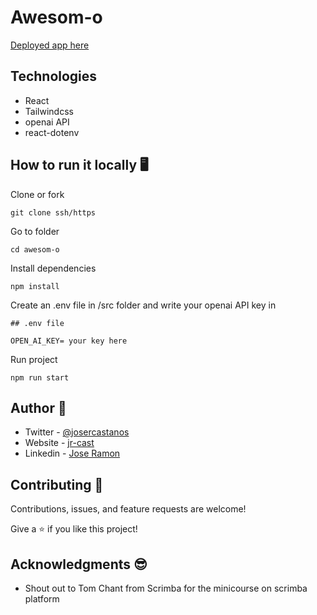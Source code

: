 # Awesom-o

[Deployed app here](https://awesom-o.netlify.app/) 

## Technologies

* React
* Tailwindcss
* openai API
* react-dotenv

## How to run it locally 🖥️

Clone or fork
```
git clone ssh/https
```

Go to folder 
```
cd awesom-o
```

Install dependencies
```
npm install
```

Create an .env file in /src folder and write your openai API key in
```
## .env file

OPEN_AI_KEY= your key here

```

Run project
```
npm run start
```

## Author 👤 

* Twitter - [@josercastanos](https://twitter.com/josercastanos)
* Website - [jr-cast](https://jr-cast.dev)
* Linkedin - [Jose Ramon](https://www.linkedin.com/in/josercastanos/)

## Contributing 🤝 

Contributions, issues, and feature requests are welcome!

Give a ⭐ if you like this project!

## Acknowledgments 😎

* Shout out to Tom Chant from Scrimba for the minicourse on scrimba platform
